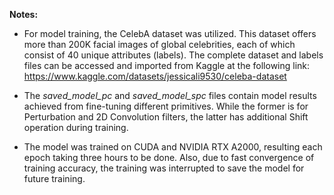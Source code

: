 **Notes:**


+ For model training, the CelebA dataset was utilized. This dataset offers more than 200K facial images of global celebrities, each of which consist of 40 unique attributes (labels). The complete dataset and labels files can be accessed and imported from Kaggle at the following link: https://www.kaggle.com/datasets/jessicali9530/celeba-dataset 

+ The _saved_model_pc_ and _saved_model_spc_ files contain model results achieved from fine-tuning different primitives. While the former is for Perturbation and 2D Convolution filters, the latter has additional Shift operation during training.

+ The model was trained on CUDA and NVIDIA RTX A2000, resulting each epoch taking three hours to be done. Also, due to fast convergence of training accuracy, the training was interrupted to save the model for future training.
